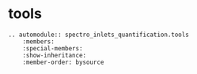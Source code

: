 # tools

```{eval-rst}
.. automodule:: spectro_inlets_quantification.tools
    :members:
    :special-members:
    :show-inheritance:
    :member-order: bysource
```
